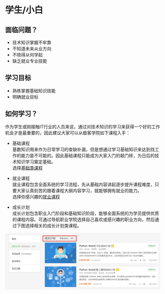 # 学生/小白

## 面临问题？
  - 技术知识掌握不牢靠
  - 不知道未来从业方向
  - 不晓得从何学起
  - 缺乏就业专业技能

## 学习目标

  - 熟练掌握基础知识技能<br>  
  - 明确就业目标<br>  

## 如何学习？
作为学生或刚接触IT行业的人员来说，通过对技术知识的学习来获得一个好的工作机会才是最重要的，因此建议大家可以从极客学院如下课程入手：<br>

  - 基础课程<br>
    基数知识用来作为日常学习的查缺补漏，但是想通过学习基础知识来达到找工作的能力是不可能的。因此基础课程只能成为大家入门的敲门砖，为日后的技术知识学习奠定基础。<br>
    选择[基础类课程](http://www.jikexueyuan.com/course/)
  
  - 就业课程<br>
    就业课程包含全面系统的学习流程，先从基础内容讲起逐步提升课程难度，只要大家认真刻苦的跟着课程大纲内容学习，就能够拥有就业的能力。<br>
 选择你感兴趣的[就业课程](http://jiuye.jikexueyuan.com/)
  
  - 成长计划<br>
    成长计划包含职业入门阶段和基础知识阶段，能够全面系统的为学员提供优质的课程内容。可通过导航职业学院选择自己喜欢或感兴趣的职业方向，然后通过下图选择相关的成长计划类课程。

![](/images/zhiye_jihua.png)

